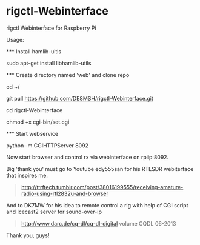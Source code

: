 rigctl-Webinterface
===================

rigctl Webinterface for Raspberry Pi

Usage:

*** Install hamlib-uitls

sudo apt-get install libhamlib-utils

*** Create directory named 'web' and clone repo

cd ~/

git pull https://github.com/DE8MSH/rigctl-Webinterface.git

cd rigctl-Webinterface

chmod +x cgi-bin/set.cgi

*** Start webservice

python -m CGIHTTPServer 8092

Now start browser and control rx via webinterface on rpiip:8092.


Big 'thank you' must go to Youtube edy555san for his RTLSDR webiterface that inspires me.

> http://ttrftech.tumblr.com/post/38016199555/receiving-amature-radio-using-rtl2832u-and-browser

And to DK7MW for his idea to remote control a rig with help of CGI script and Icecast2 server for sound-over-ip

> http://www.darc.de/cq-dl/cq-dl-digital volume CQDL 06-2013 

Thank you, guys!
